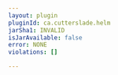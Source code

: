 ```yaml
---
layout: plugin
pluginId: ca.cutterslade.helm
jarSha1: INVALID
isJarAvailable: false
error: NONE
violations: []

---
```

